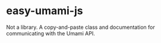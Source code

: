 # easy-umami-js
Not a library. A copy-and-paste class and documentation for communicating with the Umami API.
